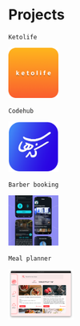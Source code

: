 # Projects

    Ketolife
<img src="https://raw.githubusercontent.com/mahmoud-eslami/resume/main/images/ketolife/ketoIcon.png" width="100" height="100">


    Codehub
<img src="https://raw.githubusercontent.com/mahmoud-eslami/resume/main/images/code-hub/logo.png" width="100" height="100">

    Barber booking
<img src="https://raw.githubusercontent.com/mahmoud-eslami/resume/main/images/barber_app_sc/MOCKUP-1.png" width="100" height="100">

    Meal planner
<img src="https://raw.githubusercontent.com/mahmoud-eslami/resume/main/images/meal%20planner/meal-planner-1.png" width="130" height="100">



